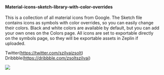 #### Material-icons-sketch-library-with-color-overrides
This is a collection of all material icons from Google. The Sketch file contains icons as symbols with color overrides, so you can easily change their colors. Black and white colors are available by default, but you can add your own ones on the Colors page. All icons are set to exportable directly on the symbols page, so they will be exportable assets in Zeplin if uploaded.

Twitter(https://twitter.com/szilvaizsolt) Dribbble(https://dribbble.com/zsoltszilvai)

![](https://i.imgur.com/VBzSa64.png)
